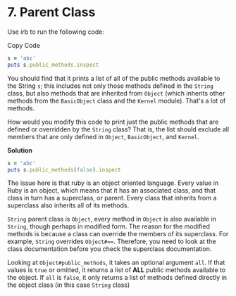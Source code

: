 # 7. Parent Class

Use irb to run the following code:

Copy Code

```ruby
s = 'abc'
puts s.public_methods.inspect
```

You should find that it prints a list of all of the public methods available to the String `s`; this includes not only those methods defined in the `String` class, but also methods that are inherited from `Object` (which inherits other methods from the `BasicObject` class and the `Kernel` module). That's a lot of methods.

How would you modify this code to print just the public methods that are defined or overridden by the `String` class? That is, the list should exclude all members that are only defined in `Object`, `BasicObject`, and `Kernel`.



**Solution**

```ruby
s = 'abc'
puts s.public_methods(false).inspect
```

The issue here is that ruby is an object oriented language. Every value in Ruby is an object, which means that it has an associated class, and that class in turn has a superclass, or parent. Every class that inherits from a superclass also inherits all of its methods.

`String` parent class is `Object`, every method in `Object` is also available in `String`, though perhaps in modified form. The reason for the modified methods is because a class can override the members of its superclass. For example, `String` overrides `Object#==`. Therefore, you need to look at the class documentation before you check the superclass documentation. 

Looking at `Object#public_methods`, it takes an optional argument `all`. If that values is `true` or omitted, it returns a list of **ALL** public methods available to the object. If `all` is `false`, it only returns a list of methods defined directly in the object class (in this case `String` class)